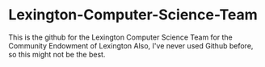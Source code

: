 # Lexington-Computer-Science-Team
This is the github for the Lexington Computer Science Team for the Community Endowment of Lexington
Also, I've never used Github before, so this might not be the best.
